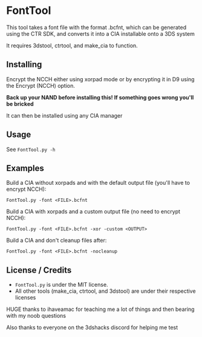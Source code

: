 # FontTool
This tool takes a font file with the format .bcfnt, which can be generated using the CTR SDK, and converts it into a CIA installable onto a 3DS system

It requires 3dstool, ctrtool, and make_cia to function.


## Installing

Encrypt the NCCH either using xorpad mode or by encrypting it in D9 using the Encrypt (NCCH) option.

**Back up your NAND before installing this! If something goes wrong you'll be bricked**

It can then be installed using any CIA manager

## Usage
See `FontTool.py -h`

## Examples
Build a CIA without xorpads and with the default output file (you'll have to encrypt NCCH):

```FontTool.py -font <FILE>.bcfnt```

Build a CIA with xorpads and a custom output file (no need to encrypt NCCH):

```FontTool.py -font <FILE>.bcfnt -xor -custom <OUTPUT>```

Build a CIA and don't cleanup files after:

```FontTool.py -font <FILE>.bcfnt -nocleanup```

## License / Credits
* `FontTool.py` is under the MIT license.
* All other tools (make_cia, ctrtool, and 3dstool) are under their respective licenses

HUGE thanks to ihaveamac for teaching me a lot of things and then bearing with my noob questions

Also thanks to everyone on the 3dshacks discord for helping me test
